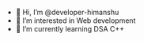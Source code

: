 - 👋 Hi, I’m @developer-himanshu
- 👀 I’m interested in Web development
- 🌱 I’m currently learning DSA C++

<!---
developer-himanshu/developer-himanshu is a ✨ special ✨ repository because its `README.md` (this file) appears on your GitHub profile.
You can click the Preview link to take a look at your changes.
--->
